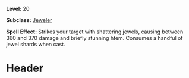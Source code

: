 <!-- TITLE: Jewel Shatter -->
<!-- SUBTITLE:  -->

**Level:** 20

**Subclass:** [Jeweler](jeweler)

**Spell Effect:** Strikes your target with shattering jewels, causing between 360 and 370 damage and briefly stunning htem.  Consumes a handful of jewel shards when cast.

# Header